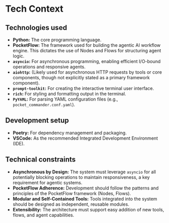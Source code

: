 # Tech Context

## Technologies used
-   **Python:** The core programming language.
-   **PocketFlow:** The framework used for building the agentic AI workflow engine. This dictates the use of Nodes and Flows for structuring agent logic.
-   **`asyncio`:** For asynchronous programming, enabling efficient I/O-bound operations and responsive agents.
-   **`aiohttp`:** (Likely used for asynchronous HTTP requests by tools or core components, though not explicitly stated as a primary framework component).
-   **`prompt-toolkit`:** For creating the interactive terminal user interface.
-   **`rich`:** For styling and formatting output in the terminal.
-   **`PyYAML`:** For parsing YAML configuration files (e.g., `pocket_commander.conf.yaml`).

## Development setup
-   **Poetry:** For dependency management and packaging.
-   **VSCode:** As the recommended Integrated Development Environment (IDE).

## Technical constraints
-   **Asynchronous by Design:** The system must leverage `asyncio` for all potentially blocking operations to maintain responsiveness, a key requirement for agentic systems.
-   **PocketFlow Adherence:** Development should follow the patterns and principles of the PocketFlow framework (Nodes, Flows).
-   **Modular and Self-Contained Tools:** Tools integrated into the system should be designed as independent, reusable modules.
-   **Extensibility:** The architecture must support easy addition of new tools, flows, and agent capabilities.